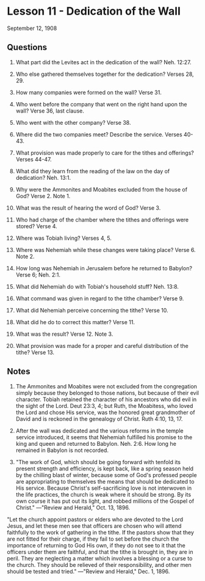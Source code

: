 # Lesson 11 - Dedication of the Wall

September 12, 1908

## Questions

1. What part did the Levites act in the dedication of the wall? Neh. 12:27.

2. Who else gathered themselves together for the dedication? Verses 28, 29.

3. How many companies were formed on the wall? Verse 31.

4. Who went before the company that went on the right hand upon the wall? Verse 36, last clause.

5. Who went with the other company? Verse 38.

6. Where did the two companies meet? Describe the service. Verses 40-43.

7. What provision was made properly to care for the tithes and offerings? Verses 44-47.

8. What did they learn from the reading of the law on the day of dedication? Neh. 13:1.

9. Why were the Ammonites and Moabites excluded from the house of God? Verse 2. Note 1.

10. What was the result of hearing the word of God? Verse 3.

11. Who had charge of the chamber where the tithes and offerings were stored? Verse 4.

12. Where was Tobiah living? Verses 4, 5.

13. Where was Nehemiah while these changes were taking place? Verse 6. Note 2.

14. How long was Nehemiah in Jerusalem before he returned to Babylon? Verse 6; Neh. 2:1.

15. What did Nehemiah do with Tobiah's household stuff? Neh. 13:8.

16. What command was given in regard to the tithe chamber? Verse 9.

17. What did Nehemiah perceive concerning the tithe? Verse 10.

18. What did he do to correct this matter? Verse 11.

19. What was the result? Verse 12. Note 3.

20. What provision was made for a proper and careful distribution of the tithe? Verse 13.

## Notes

1. The Ammonites and Moabites were not excluded from the congregation simply because they belonged to those nations, but because of their evil character. Tobiah retained the character of his ancestors who did evil in the sight of the Lord. Deut 23:3, 4; but Ruth, the Moabitess, who loved the Lord and chose His service, was the honored great grandmother of David and is reckoned in the genealogy of Christ. Ruth 4:10, 13, 17.

2. After the wall was dedicated and the various reforms in the temple service introduced, it seems that Nehemiah fulfilled his promise to the king and queen and returned to Babylon. Neh. 2:6. How long he remained in Babylon is not recorded.

3. "The work of God, which should be going forward with tenfold its present strength and efficiency, is kept back, like a spring season held by the chilling blast of winter, because some of God's professed people are appropriating to themselves the means that should be dedicated to His service. Because Christ's self-sacrificing love is not interwoven in the life practices, the church is weak where it should be strong. By its own course it has put out its light, and robbed millions of the Gospel of Christ." —"Review and Herald," Oct. 13, 1896.

"Let the church appoint pastors or elders who are devoted to the Lord Jesus, and let these men see that officers are chosen who will attend faithfully to the work of gathering in the tithe. If the pastors show that they are not fitted for their charge, if they fail to set before the church the importance of returning to God His own, if they do not see to it that the officers under them are faithful, and that the tithe is brought in, they are in peril. They are neglecting a matter which involves a blessing or a curse to the church. They should be relieved of their responsibility, and other men should be tested and tried." —"Review and Herald," Dec. 1, 1896.